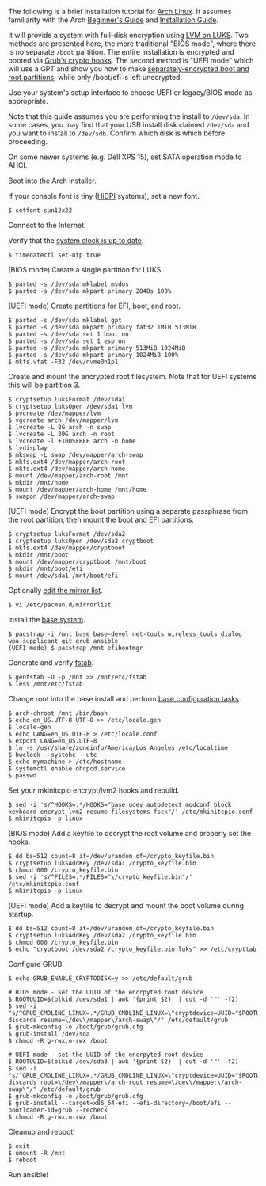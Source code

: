 The following is a brief installation tutorial for [Arch Linux][1]. It assumes
familiarity with the Arch [Beginner's Guide][2] and [Installation Guide][3].

It will provide a system with full-disk encryption using [LVM on LUKS][4].
Two methods are presented here, the more traditional "BIOS mode", where
there is no separate `/boot` partition. The entire installation is encrypted
and booted via [Grub's crypto hooks][5].  The second method is "UEFI mode" which
will use a GPT and show you how to make [separately-encrypted boot and root partitions][6],
while only /boot/efi is left unecrypted.

Use your system's setup interface to choose UEFI or legacy/BIOS mode as appropriate.

Note that this guide assumes you are performing the install to `/dev/sda`. In
some cases, you may find that your USB install disk claimed `/dev/sda` and you
want to install to `/dev/sdb`. Confirm which disk is which before proceeding.

On some newer systems (e.g. Dell XPS 15), set SATA operation mode to AHCI.

Boot into the Arch installer.

If your console font is tiny ([HiDPI][7] systems), set a new font.

    $ setfont sun12x22

Connect to the Internet.

Verify that the [system clock is up to date][8].

    $ timedatectl set-ntp true
    
(BIOS mode) Create a single partition for LUKS.

    $ parted -s /dev/sda mklabel msdos
    $ parted -s /dev/sda mkpart primary 2048s 100%

(UEFI mode) Create partitions for EFI, boot, and root.

    $ parted -s /dev/sda mklabel gpt
    $ parted -s /dev/sda mkpart primary fat32 1MiB 513MiB
    $ parted -s /dev/sda set 1 boot on
    $ parted -s /dev/sda set 1 esp on
    $ parted -s /dev/sda mkpart primary 513MiB 1024MiB
    $ parted -s /dev/sda mkpart primary 1024MiB 100%
    $ mkfs.vfat -F32 /dev/nvme0n1p1

Create and mount the encrypted root filesystem. Note that for UEFI systems
this will be partition 3.

    $ cryptsetup luksFormat /dev/sda1
    $ cryptsetup luksOpen /dev/sda1 lvm
    $ pvcreate /dev/mapper/lvm
    $ vgcreate arch /dev/mapper/lvm
    $ lvcreate -L 8G arch -n swap
    $ lvcreate -L 30G arch -n root
    $ lvcreate -l +100%FREE arch -n home
    $ lvdisplay
    $ mkswap -L swap /dev/mapper/arch-swap
    $ mkfs.ext4 /dev/mapper/arch-root
    $ mkfs.ext4 /dev/mapper/arch-home
    $ mount /dev/mapper/arch-root /mnt
    $ mkdir /mnt/home
    $ mount /dev/mapper/arch-home /mnt/home
    $ swapon /dev/mapper/arch-swap

(UEFI mode) Encrypt the boot partition using a separate passphrase from
the root partition, then mount the boot and EFI partitions.

    $ cryptsetup luksFormat /dev/sda2
    $ cryptsetup luksOpen /dev/sda2 cryptboot
    $ mkfs.ext4 /dev/mapper/cryptboot
    $ mkdir /mnt/boot
    $ mount /dev/mapper/cryptboot /mnt/boot
    $ mkdir /mnt/boot/efi
    $ mount /dev/sda1 /mnt/boot/efi

Optionally [edit the mirror list][9].

    $ vi /etc/pacman.d/mirrorlist

Install the [base system][10].

    $ pacstrap -i /mnt base base-devel net-tools wireless_tools dialog wpa_supplicant git grub ansible
    (UEFI mode) $ pacstrap /mnt efibootmgr

Generate and verify [fstab][11].

    $ genfstab -U -p /mnt >> /mnt/etc/fstab
    $ less /mnt/etc/fstab

Change root into the base install and perform [base configuration tasks][12].

    $ arch-chroot /mnt /bin/bash
    $ echo en_US.UTF-8 UTF-8 >> /etc/locale.gen
    $ locale-gen
    $ echo LANG=en_US.UTF-8 > /etc/locale.conf
    $ export LANG=en_US.UTF-8
    $ ln -s /usr/share/zoneinfo/America/Los_Angeles /etc/localtime
    $ hwclock --systohc --utc
    $ echo mymachine > /etc/hostname
    $ systemctl enable dhcpcd.service
    $ passwd

Set your mkinitcpio encrypt/lvm2 hooks and rebuild.

    $ sed -i 's/^HOOKS=.*/HOOKS="base udev autodetect modconf block keyboard encrypt lvm2 resume filesystems fsck"/' /etc/mkinitcpio.conf
    $ mkinitcpio -p linux

(BIOS mode) Add a keyfile to decrypt the root volume and properly set the hooks.

    $ dd bs=512 count=8 if=/dev/urandom of=/crypto_keyfile.bin
    $ cryptsetup luksAddKey /dev/sda1 /crypto_keyfile.bin
    $ chmod 000 /crypto_keyfile.bin
    $ sed -i 's/^FILES=.*/FILES="\/crypto_keyfile.bin"/' /etc/mkinitcpio.conf
    $ mkinitcpio -p linux

(UEFI mode) Add a keyfile to decrypt and mount the boot volume during startup.

    $ dd bs=512 count=8 if=/dev/urandom of=/crypto_keyfile.bin
    $ cryptsetup luksAddKey /dev/sda2 /crypto_keyfile.bin
    $ chmod 000 /crypto_keyfile.bin
    $ echo "cryptboot /dev/sda2 /crypto_keyfile.bin luks" >> /etc/crypttab

Configure GRUB.

    $ echo GRUB_ENABLE_CRYPTODISK=y >> /etc/default/grub

    # BIOS mode - set the UUID of the encrpyted root device
    $ ROOTUUID=$(blkid /dev/sda1 | awk '{print $2}' | cut -d '"' -f2)
    $ sed -i "s/^GRUB_CMDLINE_LINUX=.*/GRUB_CMDLINE_LINUX=\"cryptdevice=UUID="$ROOTUUID":lvm:allow-discards resume=\/dev\/mapper\/arch-swap\"/" /etc/default/grub
    $ grub-mkconfig -o /boot/grub/grub.cfg
    $ grub-install /dev/sda
    $ chmod -R g-rwx,o-rwx /boot

    # UEFI mode - set the UUID of the encrpyted root device
    $ ROOTUUID=$(blkid /dev/sda3 | awk '{print $2}' | cut -d '"' -f2)
    $ sed -i "s/^GRUB_CMDLINE_LINUX=.*/GRUB_CMDLINE_LINUX=\"cryptdevice=UUID="$ROOTUUID":lvm:allow-discards root=\/dev\/mapper\/arch-root resume=\/dev\/mapper\/arch-swap\"/" /etc/default/grub
    $ grub-mkconfig -o /boot/grub/grub.cfg
    $ grub-install --target=x86_64-efi --efi-directory=/boot/efi --bootloader-id=grub --recheck
    $ chmod -R g-rwx,o-rwx /boot

Cleanup and reboot!

    $ exit
    $ umount -R /mnt
    $ reboot

Run ansible!


[1]: https://www.archlinux.org/
[2]: https://wiki.archlinux.org/index.php/Beginners'_guide
[3]: https://wiki.archlinux.org/index.php/Installation_guide
[4]: https://wiki.archlinux.org/index.php/Encrypted_LVM#LVM_on_LUKS
[5]: http://www.pavelkogan.com/2014/05/23/luks-full-disk-encryption/
[6]: https://wiki.archlinux.org/index.php/Dm-crypt/Encrypting_an_entire_system#Encrypted_boot_partition_.28GRUB.29
[7]: https://wiki.archlinux.org/index.php/HiDPI
[8]: https://wiki.archlinux.org/index.php/Beginners'_guide#Update_the_system_clock
[9]: https://wiki.archlinux.org/index.php/Beginners'_Guide#Select_a_mirror
[10]: https://wiki.archlinux.org/index.php/Beginners'_Guide#Install_the_base_system
[11]: https://wiki.archlinux.org/index.php/Beginners'_guide#Generate_an_fstab
[12]: https://wiki.archlinux.org/index.php/Beginners'_guide#Configure_the_base_system
